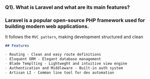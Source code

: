 
### Q1). What is Laravel and what are its main features?


### Laravel is a popular open-source PHP framework used for building modern web applications.
It follows the `MVC pattern`, making development structured and clean
```markdown
## Features

- Routing - Clean and easy route definitions
- Eloquent ORM - Elegant database management
- Blade Templting - Lightweght and intuitive view engine
- Authentication and Middleware - Built-in auth system
- Artisan LI - Comman line tool for dev automation
